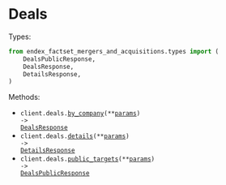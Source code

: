 # Deals

Types:

```python
from endex_factset_mergers_and_acquisitions.types import (
    DealsPublicResponse,
    DealsResponse,
    DetailsResponse,
)
```

Methods:

- <code title="post /deals/by-company">client.deals.<a href="./src/endex_factset_mergers_and_acquisitions/resources/deals.py">by_company</a>(\*\*<a href="src/endex_factset_mergers_and_acquisitions/types/deal_by_company_params.py">params</a>) -> <a href="./src/endex_factset_mergers_and_acquisitions/types/deals_response.py">DealsResponse</a></code>
- <code title="post /deals/details">client.deals.<a href="./src/endex_factset_mergers_and_acquisitions/resources/deals.py">details</a>(\*\*<a href="src/endex_factset_mergers_and_acquisitions/types/deal_details_params.py">params</a>) -> <a href="./src/endex_factset_mergers_and_acquisitions/types/details_response.py">DetailsResponse</a></code>
- <code title="post /deals/public-targets">client.deals.<a href="./src/endex_factset_mergers_and_acquisitions/resources/deals.py">public_targets</a>(\*\*<a href="src/endex_factset_mergers_and_acquisitions/types/deal_public_targets_params.py">params</a>) -> <a href="./src/endex_factset_mergers_and_acquisitions/types/deals_public_response.py">DealsPublicResponse</a></code>
